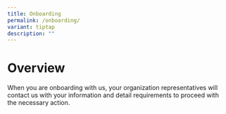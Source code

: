 ```yaml
---
title: Onboarding
permalink: /onboarding/
variant: tiptap
description: ""
---
```

<h1>Overview</h1>
<p>When you are onboarding with us, your organization representatives will
contact us with your information and detail requirements to proceed with
the necessary action.</p>
<p></p>
<p></p>
<p></p>